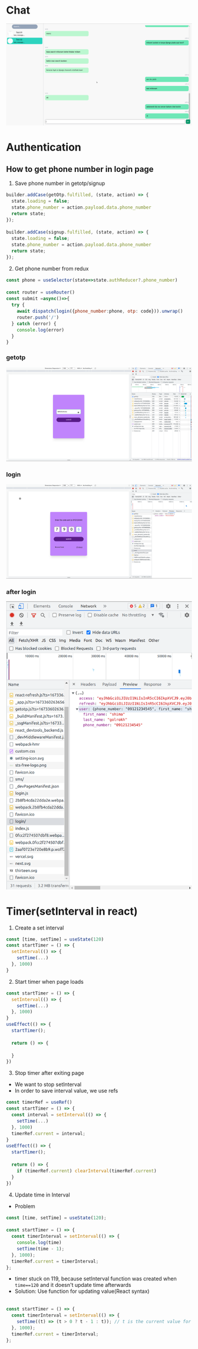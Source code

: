 
# Chat

![Version 1 output](./screenshots/v01-output.png)

# Authentication
## How to get phone number in login page
1. Save phone number in getotp/signup
```jsx
builder.addCase(getOtp.fulfilled, (state, action) => {
  state.loading = false;
  state.phone_number = action.payload.data.phone_number
  return state;
});

builder.addCase(signup.fulfilled, (state, action) => {
  state.loading = false;
  state.phone_number = action.payload.data.phone_number
  return state;
});
```
2. Get phone number from redux
```jsx
const phone = useSelector(state=>state.authReducer?.phone_number)

const router = useRouter()
const submit =async()=>{
  try {
    await dispatch(login({phone_number:phone, otp: code})).unwrap()
    router.push('/')
  } catch (error) {
    console.log(error)
  }
}
```
### getotp
![Get Otp](./screenshots/authentication/getotp.png)
### login
![Login](./screenshots/authentication/login.png)
### after login
![Login Response](./screenshots/authentication/loginresult.png)

# Timer(setInterval in react)
1. Create a set interval
```jsx
const [time, setTime] = useState(120)
const startTimer = () => {
  setInterval(() => {
    setTime(...)
  }, 1000)
}
```
2. Start timer when page loads
```jsx
const startTimer = () => {
  setInterval(() => {
    setTime(...)
  }, 1000)
}
useEffect(() => {
  startTimer();

  return () => {

  }
})
```

3. Stop timer after exiting page
  * We want to stop setInterval
  * In order to save interval value, we use refs
```jsx
const timerRef = useRef()
const startTimer = () => {
  const interval = setInterval(() => {
    setTime(...)
  }, 1000)
  timerRef.current = interval;
}
useEffect(() => {
  startTimer();

  return () => {
    if (timerRef.current) clearInterval(timerRef.current)
  }
})
```
4. Update time in Interval
  * Problem
```jsx
const [time, setTime] = useState(120);

const startTimer = () => {
  const timerInterval = setInterval(() => {
    console.log(time)
    setTime(time - 1);
  }, 1000);
  timerRef.current = timerInterval;
};
```
  * timer stuck on 119, because setInterval function was created when `time==120` and it doesn't update time afterwards
  * Solution: Use function for updating value(React syntax)

```jsx

const startTimer = () => {
  const timerInterval = setInterval(() => {
    setTime((t) => (t > 0 ? t - 1 : t)); // t is the current value for time
  }, 1000);
  timerRef.current = timerInterval;
};
```